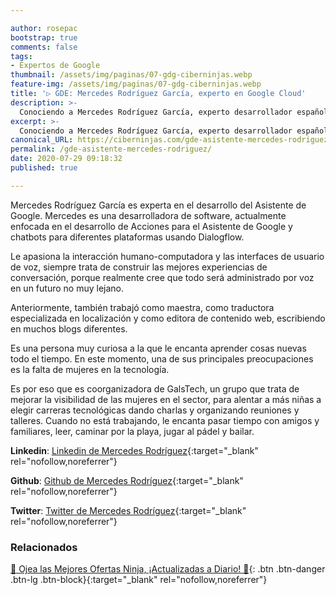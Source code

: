 ```yaml
---

author: rosepac
bootstrap: true
comments: false
tags:
- Expertos de Google
thumbnail: /assets/img/paginas/07-gdg-ciberninjas.webp
feature-img: /assets/img/paginas/07-gdg-ciberninjas.webp
title: '▷ GDE: Mercedes Rodríguez García, experto en Google Cloud'
description: >-
  Conociendo a Mercedes Rodríguez García, experto desarrollador español en la tecnología G Suite he incluido en el programa de Expertos de Desarrolladores de Google 2020.
excerpt: >-
  Conociendo a Mercedes Rodríguez García, experto desarrollador español en la tecnología G Suite he incluido en el programa de Expertos de Desarrolladores de Google 2020.
canonical_URL: https://ciberninjas.com/gde-asistente-mercedes-rodriguez/
permalink: /gde-asistente-mercedes-rodriguez/
date: 2020-07-29 09:18:32
published: true

---
```


Mercedes Rodríguez García es experta en el desarrollo del Asistente de Google. Mercedes es una desarrolladora de software, actualmente enfocada en el desarrollo de Acciones para el Asistente de Google y chatbots para diferentes plataformas usando Dialogflow.

Le apasiona la interacción humano-computadora y las interfaces de usuario de voz, siempre trata de construir las mejores experiencias de conversación, porque realmente cree que todo será administrado por voz en un futuro no muy lejano.

Anteriormente, también trabajó como maestra, como traductora especializada en localización y como editora de contenido web, escribiendo en muchos blogs diferentes.

Es una persona muy curiosa a la que le encanta aprender cosas nuevas todo el tiempo. En este momento, una de sus principales preocupaciones es la falta de mujeres en la tecnología.

Es por eso que es coorganizadora de GalsTech, un grupo que trata de mejorar la visibilidad de las mujeres en el sector, para alentar a más niñas a elegir carreras tecnológicas dando charlas y organizando reuniones y talleres. Cuando no está trabajando, le encanta pasar tiempo con amigos y familiares, leer, caminar por la playa, jugar al pádel y bailar.

**Linkedin**: [Linkedin de Mercedes Rodríguez](https://www.linkedin.com/in/mrodriguez-garcia/){:target="_blank" rel="nofollow,noreferrer"}

**Github**: [Github de Mercedes Rodríguez](https://github.com/mgarod3){:target="_blank" rel="nofollow,noreferrer"}

**Twitter**: [Twitter de Mercedes Rodríguez](https://twitter.com/mgarod3){:target="_blank" rel="nofollow,noreferrer"}
<!-- https://developers.google.com/community/experts/directory/profile/profile-carlos_sanchez -->

### **Relacionados** <!-- omit in toc -->

[🎁 Ojea las Mejores Ofertas Ninja, ¡Actualizadas a Diario! 🛒](https://www.amazon.es/shop/cibercursos){: .btn .btn-danger .btn-lg .btn-block}{:target="_blank" rel="nofollow,noreferrer"}
